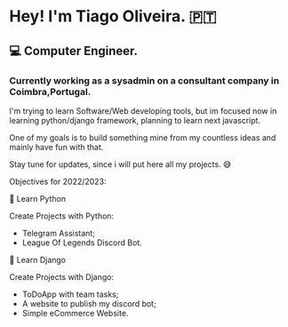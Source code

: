 # Hey! I'm Tiago Oliveira. 🇵🇹

## 💻 Computer Engineer.

### Currently working as a sysadmin on a consultant company in Coimbra,Portugal.

I'm trying to learn Software/Web developing tools, but im focused now in learning python/django framework, planning to learn next javascript.

One of my goals is to build something mine from my countless ideas and mainly have fun with that.

Stay tune for updates, since i will put here all my projects. 😅


Objectives for 2022/2023:

🐍 Learn Python

Create Projects with Python:
 - Telegram Assistant;
 - League Of Legends Discord Bot.

🦎 Learn Django

Create Projects with Django:
 - ToDoApp with team tasks;
 - A website to publish my discord bot;
 - Simple eCommerce Website.

